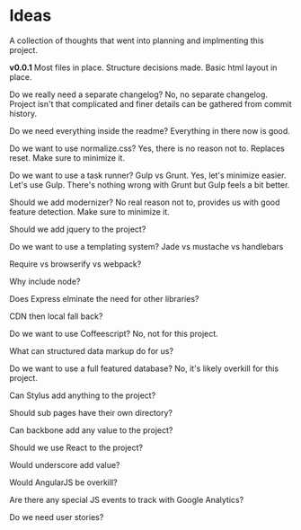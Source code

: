 # Ideas

A collection of thoughts that went into planning and implmenting this project.

**v0.0.1**
Most files in place. Structure decisions made. Basic html layout in place.

Do we really need a separate changelog?
  No, no separate changelog. Project isn't that complicated and finer details can be gathered from commit history.

Do we need everything inside the readme?
  Everything in there now is good.

Do we want to use normalize.css?
  Yes, there is no reason not to. Replaces reset. Make sure to minimize it.

Do we want to use a task runner? Gulp vs Grunt.
  Yes, let's minimize easier. Let's use Gulp. There's nothing wrong with Grunt but Gulp feels a bit better.

Should we add modernizer?
  No real reason not to, provides us with good feature detection. Make sure to minimize it.

Should we add jquery to the project?

Do we want to use a templating system?
  Jade vs mustache vs handlebars

Require vs browserify vs webpack?

Why include node?

Does Express elminate the need for other libraries?

CDN then local fall back?

Do we want to use Coffeescript?
  No, not for this project.

What can structured data markup do for us?

Do we want to use a full featured database?
  No, it's likely overkill for this project.

Can Stylus add anything to the project?

Should sub pages have their own directory?

Can backbone add any value to the project?

Should we use React to the project?

Would underscore add value?

Would AngularJS be overkill?

Are there any special JS events to track with Google Analytics?

Do we need user stories?